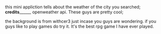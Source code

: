 this mini appliction tells about the weather of the city you searched;
________credits______________
openweather api. These guys are pretty cool;

the background is from withcer3 just incase you guys are wondering. if you guys like to play games do try it. It's the best rpg game I have ever played.

